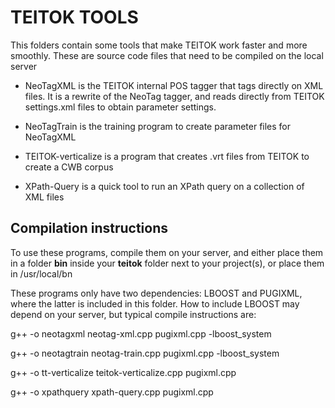 # TEITOK TOOLS

This folders contain some tools that make TEITOK work faster and more smoothly. These are
source code files that need to be compiled on the local server

* NeoTagXML is the TEITOK internal POS tagger that tags directly on XML files. It is a rewrite
of the NeoTag tagger, and reads directly from TEITOK settings.xml files to obtain parameter settings.

* NeoTagTrain is the training program to create parameter files for NeoTagXML

* TEITOK-verticalize is a program that creates .vrt files from TEITOK to create a CWB corpus

* XPath-Query is a quick tool to run an XPath query on a collection of XML files

## Compilation instructions

To use these programs, compile them on your server, and either place them in a folder **bin**
inside your **teitok** folder next to your project(s), or place them in /usr/local/bn

These programs only have two dependencies: LBOOST and PUGIXML, where the latter is included
in this folder. How to include LBOOST may depend on your server, but typical compile instructions
are:

g++ -o neotagxml neotag-xml.cpp pugixml.cpp -lboost_system

g++ -o neotagtrain neotag-train.cpp pugixml.cpp -lboost_system

g++ -o tt-verticalize teitok-verticalize.cpp  pugixml.cpp 

g++ -o xpathquery xpath-query.cpp  pugixml.cpp 

